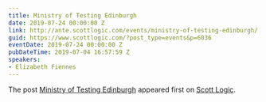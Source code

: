 ```yaml
---
title: Ministry of Testing Edinburgh
date: 2019-07-24 00:00:00 Z
link: http://ante.scottlogic.com/events/ministry-of-testing-edinburgh/
guid: https://www.scottlogic.com/?post_type=events&p=6036
eventDate: 2019-07-24 00:00:00 Z
pubDateTime: 2019-07-04 16:57:59 Z
speakers:
- Elizabeth Fiennes
---
```


<p>The post <a rel="nofollow" href="http://ante.scottlogic.com/events/ministry-of-testing-edinburgh/">Ministry of Testing Edinburgh</a> appeared first on <a rel="nofollow" href="http://ante.scottlogic.com">Scott Logic</a>.</p>